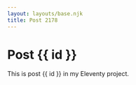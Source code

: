 ```yaml
---
layout: layouts/base.njk
title: Post 2178
---
```


# Post {{ id }}

This is post {{ id }} in my Eleventy project.
